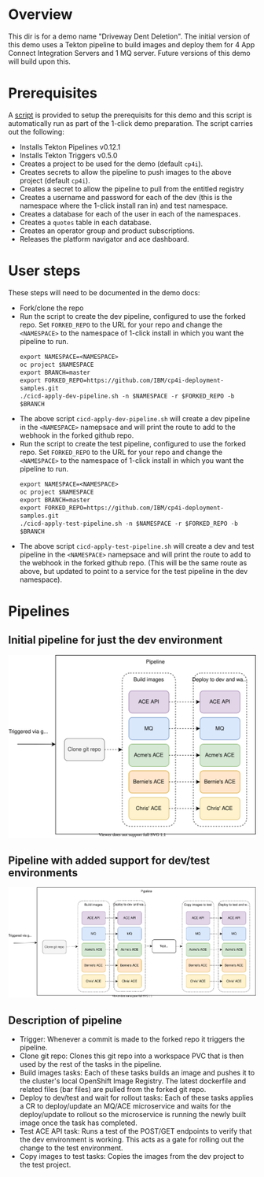 # Overview
This dir is for a demo name "Driveway Dent Deletion". The initial version of this
demo uses a Tekton pipeline to build images and deploy them for 4 App Connect
Integration Servers and 1 MQ server. Future versions of this demo will build
upon this.

# Prerequisites
A [script](prereqs.sh) is provided to setup the prerequisits for this demo
and this script is automatically run as part of the 1-click demo preparation.
The script carries out the following:
- Installs Tekton Pipelines v0.12.1
- Installs Tekton Triggers v0.5.0
- Creates a project to be used for the demo (default `cp4i`).
- Creates secrets to allow the pipeline to push images to the above project (default `cp4i`).
- Creates a secret to allow the pipeline to pull from the entitled registry
- Creates a username and password for each of the dev (this is the namespace where the 1-click install ran in) and test namespace.
- Creates a database for each of the user in each of the namespaces.
- Creates a `quotes` table in each database.
- Creates an operator group and product subscriptions.
- Releases the platform navigator and ace dashboard.

# User steps
These steps will need to be documented in the demo docs:
- Fork/clone the repo
- Run the script to create the dev pipeline, configured to use the forked repo. Set
`FORKED_REPO` to the URL for your repo and change the `<NAMESPACE>` to the namespace of 1-click install in which you want the pipeline to run.
  ```
  export NAMESPACE=<NAMESPACE>
  oc project $NAMESPACE
  export BRANCH=master
  export FORKED_REPO=https://github.com/IBM/cp4i-deployment-samples.git
  ./cicd-apply-dev-pipeline.sh -n $NAMESPACE -r $FORKED_REPO -b $BRANCH
  ```
- The above script `cicd-apply-dev-pipeline.sh` will create a dev pipeline in the `<NAMESPACE>` namepsace and will print the route to add to the webhook in the forked github repo.
- Run the script to create the test pipeline, configured to use the forked repo. Set
`FORKED_REPO` to the URL for your repo and change the `<NAMESPACE>` to the namespace of 1-click install in which you want the pipeline to run.
  ```
  export NAMESPACE=<NAMESPACE>
  oc project $NAMESPACE
  export BRANCH=master
  export FORKED_REPO=https://github.com/IBM/cp4i-deployment-samples.git
  ./cicd-apply-test-pipeline.sh -n $NAMESPACE -r $FORKED_REPO -b $BRANCH
  ```
- The above script `cicd-apply-test-pipeline.sh` will create a dev and test pipeline in the `<NAMESPACE>` namepsace and will print the route to add to the webhook in the forked github repo. (This will be the same route as above, but updated to point to a service for the test pipeline in the dev namespace).

# Pipelines
## Initial pipeline for just the dev environment
![Overview of dev pipeline](../media/dev-pipeline.svg)
## Pipeline with added support for dev/test environments
![Overview of dev/test pipeline](../media/dev-test-pipeline.svg)
## Description of pipeline
- Trigger: Whenever a commit is made to the forked repo it triggers the
  pipeline.
- Clone git repo: Clones this git repo into a workspace PVC that is then used by the rest of the tasks in the pipeline.
- Build images tasks: Each of these tasks builds an image and pushes it to the cluster's local OpenShift Image Registry. The latest dockerfile and related files (bar files) are pulled from the forked git repo.
- Deploy to dev/test and wait for rollout tasks: Each of these tasks applies a CR to deploy/update an MQ/ACE microservice and waits for the deploy/update to rollout so the microservice is running the newly built image once the task has completed.
- Test ACE API task: Runs a test of the POST/GET endpoints to verify that the dev environment is working. This acts as a gate for rolling out the change to the test environment.
- Copy images to test tasks: Copies the images from the dev project to the test project.
